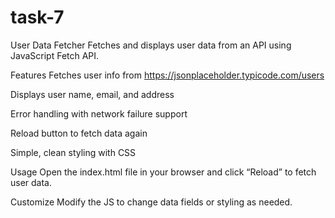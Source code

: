 # task-7
User Data Fetcher
Fetches and displays user data from an API using JavaScript Fetch API.

Features
Fetches user info from https://jsonplaceholder.typicode.com/users

Displays user name, email, and address

Error handling with network failure support

Reload button to fetch data again

Simple, clean styling with CSS

Usage
Open the index.html file in your browser and click “Reload” to fetch user data.

Customize
Modify the JS to change data fields or styling as needed.
